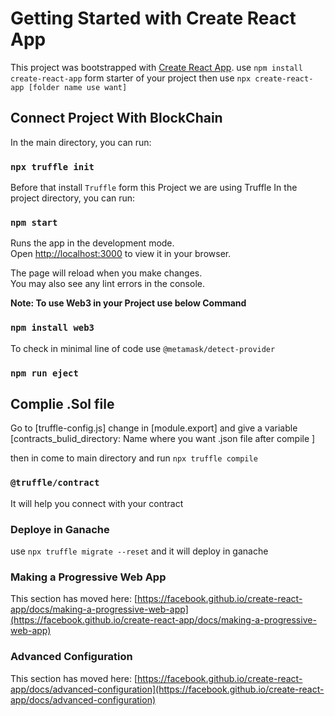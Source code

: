 # Getting Started with Create React App

This project was bootstrapped with [Create React App](https://github.com/facebook/create-react-app).
use `npm install create-react-app` form starter of your project
then use `npx create-react-app [folder name use want]`

## Connect Project With BlockChain

In the main directory, you can run:

### `npx truffle init`

Before that install `Truffle` form this Project we are using Truffle
In the project directory, you can run:

### `npm start`

Runs the app in the development mode.\
Open [http://localhost:3000](http://localhost:3000) to view it in your browser.

The page will reload when you make changes.\
You may also see any lint errors in the console.

**Note: To use Web3 in your Project use below Command**

### `npm install web3`

To check in minimal line of code use `@metamask/detect-provider`

### `npm run eject`

## Complie .Sol file

Go to [truffle-config.js] change in [module.export] and give a variable [contracts_bulid_directory: Name where you want .json file after compile ]

then in come to main directory and run `npx truffle compile`

### `@truffle/contract`

It will help you connect with your contract

### Deploye in Ganache

use `npx truffle migrate --reset` and it will deploy in ganache

### Making a Progressive Web App

This section has moved here: [https://facebook.github.io/create-react-app/docs/making-a-progressive-web-app](https://facebook.github.io/create-react-app/docs/making-a-progressive-web-app)

### Advanced Configuration

This section has moved here: [https://facebook.github.io/create-react-app/docs/advanced-configuration](https://facebook.github.io/create-react-app/docs/advanced-configuration)
